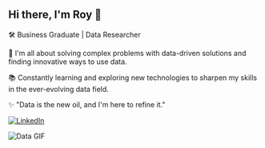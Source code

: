 ## Hi there, I'm Roy 👋

🛠️ Business Graduate | Data Researcher  

🚀 I'm all about solving complex problems with data-driven solutions and finding innovative ways to use data.  

📚 Constantly learning and exploring new technologies to sharpen my skills in the ever-evolving data field.  

✨ "Data is the new oil, and I'm here to refine it."  

[![LinkedIn](https://design.canva.ai/2p8e2zbx)](https://design.canva.ai/2p9fzbfc)


![Data GIF](https://media.giphy.com/media/v1.Y2lkPTc5MGI3NjExZTVwMHpwdzRqdWJybjZsOTFxYm45cjlrNm9jMXk4NTRsbWNxOTNiMiZlcD12MV9naWZzX3NlYXJjaCZjdD1n/VbnUQpnihPSIgIXuZv/giphy.gif)

